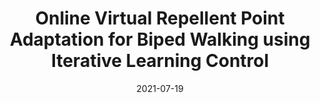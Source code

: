 ---
title: "Online Virtual Repellent Point Adaptation for Biped Walking using Iterative Learning Control"
collection: publications
permalink: /publication/2021-Online-VRP-Plus-ILC
date: 2021-07-19
venue: '2020 IEEE-RAS 20th International Conference on Humanoid Robots (Humanoids)'
paperurl: '/files/pdf/publications/Online_Virtual_Repellent_Point_Adaptation_for_Biped_Walking_using_Iterative_Learning_Control.pdf'
link: 'https://doi.org/10.1109/HUMANOIDS47582.2021.9555676'
# code: 'https://doi.org/10.7910/DVN/BEKPWV'
# citation: 'Oswald, Christian, Melanie Sauter, Sigrid Weber, and Rob Williams.<sup>*</sup> 2020. &quot;Under the Roof of Rebels: Civilian Targeting After Territorial Takeover in Sierra Leone.&quot; <i>International Studies Quarterly</i> 64(2): 295–305. doi:10.1093/isq/sqaa009'
citation: '**Wang, Shengzhi**, George Mesesan, Johannes Englsberger, Dongheui Lee, and Christian Ott. &quot;Online virtual repellent point adaptation for biped walking using iterative learning control.&quot; In <i>2020 IEEE-RAS 20th International Conference on Humanoid Robots (Humanoids)</i>, pp. 112-119. IEEE, 2021.'
---